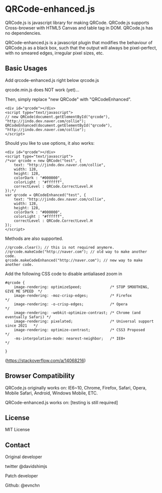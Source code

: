 # QRCode-enhanced.js
QRCode.js is javascript library for making QRCode. QRCode.js supports Cross-browser with HTML5 Canvas and table tag in DOM. QRCode.js has no dependencies.

QRCode-enhanced.js is a javascript plugin that modifies the behaviour of QRCode.js as a black box, such that the output will always be pixel-perfect, with no smeared edges, irregular pixel sizes, etc.

## Basic Usages

Add qrcode-enhanced.js right below qrcode.js

qrcode.min.js does NOT work (yet)...

Then, simply replace "new QRCode" with "QRCodeEnhanced".
```
<div id="qrcode"></div>
<script type="text/javascript">
// new QRCode(document.getElementById("qrcode"), "http://jindo.dev.naver.com/collie");
QRCodeEnhanced(document.getElementById("qrcode"), "http://jindo.dev.naver.com/collie");
</script>
```

Should you like to use options, it also works:

```
<div id="qrcode"></div>
<script type="text/javascript">
/*var qrcode = new QRCode("test", {
    text: "http://jindo.dev.naver.com/collie",
    width: 128,
    height: 128,
    colorDark : "#000000",
    colorLight : "#ffffff",
    correctLevel : QRCode.CorrectLevel.H
});*/
var qrcode = QRCodeEnhanced("test", {
    text: "http://jindo.dev.naver.com/collie",
    width: 128,
    height: 128,
    colorDark : "#000000",
    colorLight : "#ffffff",
    correctLevel : QRCode.CorrectLevel.H
});
</script>
```

Methods are also supported.

```
//qrcode.clear(); // this is not required anymore. 
//qrcode.makeCode("http://naver.com"); // old way to make another code.
qrcode.makeCodeEnhanced("http://naver.com"); // new way to make another code.
```

Add the following CSS code to disable antialiased zoom in

```
#qrcode { 
    image-rendering: optimizeSpeed;             /* STOP SMOOTHING, GIVE ME SPEED  */
    image-rendering: -moz-crisp-edges;          /* Firefox                        */
    image-rendering: -o-crisp-edges;            /* Opera                          */
    image-rendering: -webkit-optimize-contrast; /* Chrome (and eventually Safari) */
    image-rendering: pixelated;                 /* Universal support since 2021   */
    image-rendering: optimize-contrast;         /* CSS3 Proposed                  */
    -ms-interpolation-mode: nearest-neighbor;   /* IE8+                           */

}
```

(https://stackoverflow.com/a/14068216)

## Browser Compatibility
QRCode.js originally works on: IE6~10, Chrome, Firefox, Safari, Opera, Mobile Safari, Android, Windows Mobile, ETC.

QRCode-enhanced.js works on: [testing is still required]

## License
MIT License

## Contact

Original developer

twitter @davidshimjs

Patch developer

Github: @evnchn



